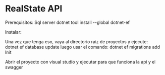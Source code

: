 # RealState API
 
Prerequisitos:
Sql server
dotnet tool install --global dotnet-ef


Instalar:

Una vez que tenga eso, vaya al directorio raíz de proyectos y ejecute: dotnet ef database update
luego usar el comando: dotnet ef migrations add Init

Abrir el proyecto con visual studio y ejecutar para que funciona la api y el swagger

